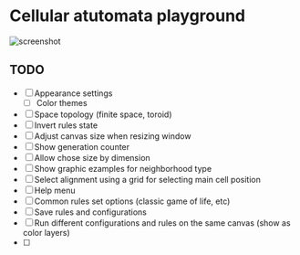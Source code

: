 # Cellular atutomata playground

![screenshot](screenshot.png)

## TODO
- [ ] Appearance settings
  - [ ] Color themes
- [ ] Space topology (finite space, toroid)
- [ ] Invert rules state
- [ ] Adjust canvas size when resizing window
- [ ] Show generation counter
- [ ] Allow chose size by dimension
- [ ] Show graphic ezamples for neighborhood type
- [ ] Select alignment using a grid for selecting main cell position
- [ ] Help menu
- [ ] Common rules set options (classic game of life, etc)
- [ ] Save rules and configurations
- [ ] Run different configurations and rules on the same canvas (show as color layers)
- [ ] 

